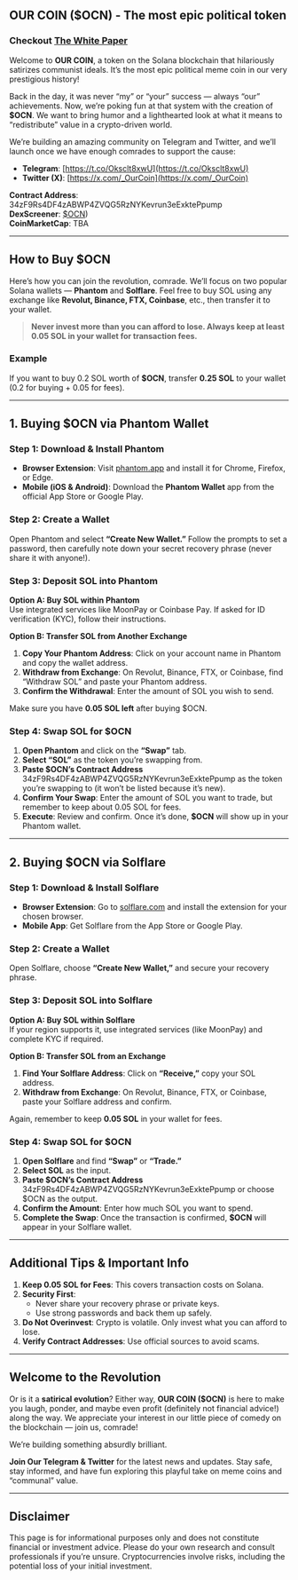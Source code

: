 ## **OUR COIN (\$OCN) - The most epic political token**

### Checkout [The White Paper](https://github.com/ourshell/Our-Coin/blob/main/White-Paper.md)

Welcome to **OUR COIN**, a token on the Solana blockchain that hilariously satirizes communist ideals. It’s the most epic political meme coin in our very prestigious history!

Back in the day, it was never “my” or “your” success — always “our” achievements. Now, we’re poking fun at that system with the creation of **\$OCN**. We want to bring humor and a lighthearted look at what it means to “redistribute” value in a crypto-driven world.

We’re building an amazing community on Telegram and Twitter, and we’ll launch once we have enough comrades to support the cause:

- **Telegram**: [https://t.co/Oksclt8xwU](https://t.co/Oksclt8xwU)  
- **Twitter (X)**: [https://x.com/_OurCoin](https://x.com/_OurCoin)

**Contract Address**: 34zF9Rs4DF4zABWP4ZVQG5RzNYKevrun3eExktePpump  
**DexScreener**: [$OCN](https://dexscreener.com/solana/84dfmzjua5qvtk4ms9nhtgkmxzndkvvu4mwr2ccimoon))  
**CoinMarketCap**: TBA  

---

## **How to Buy \$OCN**
Here’s how you can join the revolution, comrade. We’ll focus on two popular Solana wallets — **Phantom** and **Solflare**. Feel free to buy SOL using any exchange like **Revolut, Binance, FTX, Coinbase**, etc., then transfer it to your wallet.

> **Never invest more than you can afford to lose. Always keep at least 0.05 SOL in your wallet for transaction fees.**

### **Example**  
If you want to buy 0.2 SOL worth of **\$OCN**, transfer **0.25 SOL** to your wallet (0.2 for buying + 0.05 for fees).  

---

## **1. Buying \$OCN via Phantom Wallet**

### **Step 1: Download & Install Phantom**
- **Browser Extension**: Visit [phantom.app](https://phantom.app/) and install it for Chrome, Firefox, or Edge.  
- **Mobile (iOS & Android)**: Download the **Phantom Wallet** app from the official App Store or Google Play.

### **Step 2: Create a Wallet**
Open Phantom and select **“Create New Wallet.”** Follow the prompts to set a password, then carefully note down your secret recovery phrase (never share it with anyone!).

### **Step 3: Deposit SOL into Phantom**  
**Option A: Buy SOL within Phantom**  
Use integrated services like MoonPay or Coinbase Pay. If asked for ID verification (KYC), follow their instructions.

**Option B: Transfer SOL from Another Exchange**  
1. **Copy Your Phantom Address**: Click on your account name in Phantom and copy the wallet address.  
2. **Withdraw from Exchange**: On Revolut, Binance, FTX, or Coinbase, find “Withdraw SOL” and paste your Phantom address.  
3. **Confirm the Withdrawal**: Enter the amount of SOL you wish to send.

Make sure you have **0.05 SOL left** after buying \$OCN.

### **Step 4: Swap SOL for \$OCN**  
1. **Open Phantom** and click on the **“Swap”** tab.  
2. **Select “SOL”** as the token you’re swapping from.  
3. **Paste \$OCN’s Contract Address** 34zF9Rs4DF4zABWP4ZVQG5RzNYKevrun3eExktePpump as the token you’re swapping to (it won’t be listed because it’s new).  
4. **Confirm Your Swap**: Enter the amount of SOL you want to trade, but remember to keep about 0.05 SOL for fees.  
5. **Execute**: Review and confirm. Once it’s done, **\$OCN** will show up in your Phantom wallet.

---

## **2. Buying \$OCN via Solflare**

### **Step 1: Download & Install Solflare**  
- **Browser Extension**: Go to [solflare.com](https://solflare.com/) and install the extension for your chosen browser.  
- **Mobile App**: Get Solflare from the App Store or Google Play.

### **Step 2: Create a Wallet**  
Open Solflare, choose **“Create New Wallet,”** and secure your recovery phrase.

### **Step 3: Deposit SOL into Solflare**  
**Option A: Buy SOL within Solflare**  
If your region supports it, use integrated services (like MoonPay) and complete KYC if required.

**Option B: Transfer SOL from an Exchange**  
1. **Find Your Solflare Address**: Click on **“Receive,”** copy your SOL address.  
2. **Withdraw from Exchange**: On Revolut, Binance, FTX, or Coinbase, paste your Solflare address and confirm.

Again, remember to keep **0.05 SOL** in your wallet for fees.

### **Step 4: Swap SOL for \$OCN**  
1. **Open Solflare** and find **“Swap”** or **“Trade.”**  
2. **Select SOL** as the input.  
3. **Paste \$OCN’s Contract Address** 34zF9Rs4DF4zABWP4ZVQG5RzNYKevrun3eExktePpump or choose \$OCN as the output.  
4. **Confirm the Amount**: Enter how much SOL you want to spend.  
5. **Complete the Swap**: Once the transaction is confirmed, **\$OCN** will appear in your Solflare wallet.

---

## **Additional Tips & Important Info**
1. **Keep 0.05 SOL for Fees**: This covers transaction costs on Solana.  
2. **Security First**:  
   - Never share your recovery phrase or private keys.  
   - Use strong passwords and back them up safely.  
3. **Do Not Overinvest**: Crypto is volatile. Only invest what you can afford to lose.  
4. **Verify Contract Addresses**: Use official sources to avoid scams.

---

## **Welcome to the Revolution**
Or is it a **satirical evolution**? Either way, **OUR COIN (\$OCN)** is here to make you laugh, ponder, and maybe even profit (definitely not financial advice!) along the way. We appreciate your interest in our little piece of comedy on the blockchain — join us, comrade!

We’re building something absurdly brilliant.

**Join Our Telegram & Twitter** for the latest news and updates. Stay safe, stay informed, and have fun exploring this playful take on meme coins and “communal” value.

---

## **Disclaimer**
This page is for informational purposes only and does not constitute financial or investment advice. Please do your own research and consult professionals if you’re unsure. Cryptocurrencies involve risks, including the potential loss of your initial investment.
